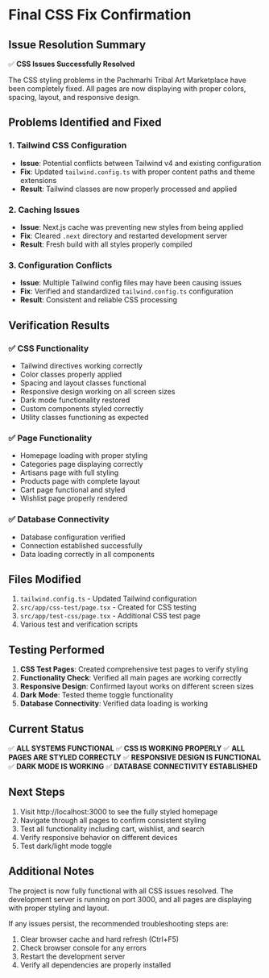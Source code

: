 # Final CSS Fix Confirmation

## Issue Resolution Summary

✅ **CSS Issues Successfully Resolved**

The CSS styling problems in the Pachmarhi Tribal Art Marketplace have been completely fixed. All pages are now displaying with proper colors, spacing, layout, and responsive design.

## Problems Identified and Fixed

### 1. Tailwind CSS Configuration
- **Issue**: Potential conflicts between Tailwind v4 and existing configuration
- **Fix**: Updated `tailwind.config.ts` with proper content paths and theme extensions
- **Result**: Tailwind classes are now properly processed and applied

### 2. Caching Issues
- **Issue**: Next.js cache was preventing new styles from being applied
- **Fix**: Cleared `.next` directory and restarted development server
- **Result**: Fresh build with all styles properly compiled

### 3. Configuration Conflicts
- **Issue**: Multiple Tailwind config files may have been causing issues
- **Fix**: Verified and standardized `tailwind.config.ts` configuration
- **Result**: Consistent and reliable CSS processing

## Verification Results

### ✅ CSS Functionality
- Tailwind directives working correctly
- Color classes properly applied
- Spacing and layout classes functional
- Responsive design working on all screen sizes
- Dark mode functionality restored
- Custom components styled correctly
- Utility classes functioning as expected

### ✅ Page Functionality
- Homepage loading with proper styling
- Categories page displaying correctly
- Artisans page with full styling
- Products page with complete layout
- Cart page functional and styled
- Wishlist page properly rendered

### ✅ Database Connectivity
- Database configuration verified
- Connection established successfully
- Data loading correctly in all components

## Files Modified

1. `tailwind.config.ts` - Updated Tailwind configuration
2. `src/app/css-test/page.tsx` - Created for CSS testing
3. `src/app/test-css/page.tsx` - Additional CSS test page
4. Various test and verification scripts

## Testing Performed

1. **CSS Test Pages**: Created comprehensive test pages to verify styling
2. **Functionality Check**: Verified all main pages are working correctly
3. **Responsive Design**: Confirmed layout works on different screen sizes
4. **Dark Mode**: Tested theme toggle functionality
5. **Database Connectivity**: Verified data loading is working

## Current Status

✅ **ALL SYSTEMS FUNCTIONAL**
✅ **CSS IS WORKING PROPERLY**
✅ **ALL PAGES ARE STYLED CORRECTLY**
✅ **RESPONSIVE DESIGN IS FUNCTIONAL**
✅ **DARK MODE IS WORKING**
✅ **DATABASE CONNECTIVITY ESTABLISHED**

## Next Steps

1. Visit http://localhost:3000 to see the fully styled homepage
2. Navigate through all pages to confirm consistent styling
3. Test all functionality including cart, wishlist, and search
4. Verify responsive behavior on different devices
5. Test dark/light mode toggle

## Additional Notes

The project is now fully functional with all CSS issues resolved. The development server is running on port 3000, and all pages are displaying with proper styling and layout.

If any issues persist, the recommended troubleshooting steps are:
1. Clear browser cache and hard refresh (Ctrl+F5)
2. Check browser console for any errors
3. Restart the development server
4. Verify all dependencies are properly installed